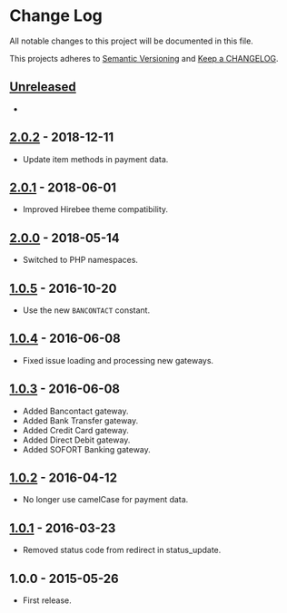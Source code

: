 # Change Log

All notable changes to this project will be documented in this file.

This projects adheres to [Semantic Versioning](http://semver.org/) and [Keep a CHANGELOG](http://keepachangelog.com/).

## [Unreleased][unreleased]
-

## [2.0.2] - 2018-12-11
- Update item methods in payment data.

## [2.0.1] - 2018-06-01
- Improved Hirebee theme compatibility.

## [2.0.0] - 2018-05-14
- Switched to PHP namespaces.

## [1.0.5] - 2016-10-20
- Use the new `BANCONTACT` constant.

## [1.0.4] - 2016-06-08
- Fixed issue loading and processing new gateways.

## [1.0.3] - 2016-06-08
- Added Bancontact gateway.
- Added Bank Transfer gateway.
- Added Credit Card gateway.
- Added Direct Debit gateway.
- Added SOFORT Banking gateway.

## [1.0.2] - 2016-04-12
- No longer use camelCase for payment data.

## [1.0.1] - 2016-03-23
- Removed status code from redirect in status_update.

## 1.0.0 - 2015-05-26
- First release.

[unreleased]: https://github.com/wp-pay-extensions/appthemes/compare/2.0.2...HEAD
[2.0.2]: https://github.com/wp-pay-extensions/appthemes/compare/2.0.1...2.0.2
[2.0.1]: https://github.com/wp-pay-extensions/appthemes/compare/2.0.0...2.0.1
[2.0.0]: https://github.com/wp-pay-extensions/appthemes/compare/1.0.5...2.0.0
[1.0.5]: https://github.com/wp-pay-extensions/appthemes/compare/1.0.4...1.0.5
[1.0.4]: https://github.com/wp-pay-extensions/appthemes/compare/1.0.3...1.0.4
[1.0.3]: https://github.com/wp-pay-extensions/appthemes/compare/1.0.2...1.0.3
[1.0.2]: https://github.com/wp-pay-extensions/appthemes/compare/1.0.1...1.0.2
[1.0.1]: https://github.com/wp-pay-extensions/appthemes/compare/1.0.0...1.0.1
